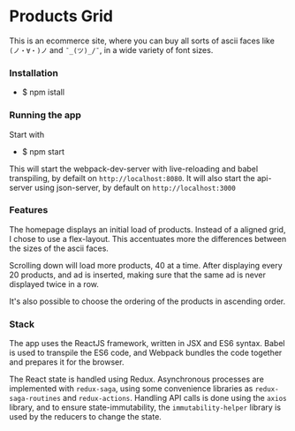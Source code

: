 Products Grid
====

This is an ecommerce site, where you can buy all sorts of ascii faces like `(ノ・∀・)ノ` and `¯_(ツ)_/¯`, in a wide variety of font sizes.

### Installation

- $ npm istall

### Running the app

Start with 
- $ npm start

This will start the webpack-dev-server with live-reloading and babel transpiling, by defailt on `http://localhost:8080`. 
It will also start the api-server using json-server, by default on `http://localhost:3000` 

### Features

The homepage displays an initial load of products. Instead of a aligned grid, I chose to use a flex-layout. This 
accentuates more the differences between the sizes of the ascii faces.

Scrolling down will load more products, 40 at a time. After displaying every 20 products, and ad is inserted, making 
sure that the same ad is never displayed twice in a row.

It's also possible to choose the ordering of the products in ascending order.

### Stack

The app uses the ReactJS framework, written in JSX and ES6 syntax. Babel is used to transpile the ES6 code, and Webpack 
bundles the code together and prepares it for the browser.

The React state is handled using Redux. Asynchronous processes are implemented with `redux-saga`, using some convenience 
libraries as `redux-saga-routines` and `redux-actions`. Handling API calls is done using the `axios` library, and to 
ensure state-immutability, the `immutability-helper` library is used by the reducers to change the state.
